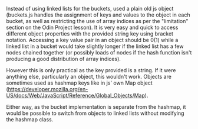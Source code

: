 Instead of using linked lists for the buckets, used a plain old js object (buckets.js handles the assignment of keys and values to the object in each bucket, as well
as restricting the use of array indices as per the "limitation" section on the Odin Project lesson). It is very easy and quick to access different object properties with 
the provided string key using bracket notation. Accessing a key value pair in an object should be 0(1) while a linked list in a bucket would take slightly longer if 
the linked list has a few nodes chained together (or possibly loads of nodes if the hash function isn't producing a good distribution of array indices).

However this is only practical as the key provided is a string. If it were anything else, particularly an object, this wouldn't work. 
Objects are sometimes used as hashmap keys like in js' own Map object (https://developer.mozilla.org/en-US/docs/Web/JavaScript/Reference/Global_Objects/Map). 

Either way, as the bucket implementation is separate from the hashmap, it would be possible to switch from objects to linked lists without modifying the hashmap class.
